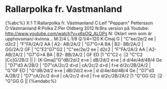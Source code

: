 # Rallarpolka fr. Vastmanland

{%abc%}
X:1
T:Rallarpolka fr. Västmanland
C:Leif "Pepparn" Pettersson
O:Västmanland
R:Polka
Z:Per Oldberg 2012
N:Bra version på Youtube: http://www.youtube.com/watch?v=x6sOQ_ALOPs
N: Oklart vem som är upphovsman/-kvinna...
M:2/4
L:1/8
Q:1/4=120
K:Cmaj
G | "C"ee/2e/2 ee | d2c2 | "F"FA/2A/2 AA | A2- AB/2A/2 | 
"G7"G>A BA | B2- BB/2A/2 | GG/2A/2 GF | "C"E2"G7"G2 | 
"C"ee/2e/2 ee | d2c2 | "F"FA/2A/2 AA | A2- AB/2A/2 |
"G7"G>A BA | B2- BB/2A/2 | GF ED |1 "C"C2 c :|2 "C"C2 [Cc]G/2B/2 ||
|: [K:Gmaj]"G"dB/2d/2 e>e | dB/2d/2 e>e | d d/4e/4d/4B/4 Ge | "D7"d3 A/2B/2 | 
"D7"cA/2c/2 d>d | cA/2c/2 d>d | f>e d/2c/2B/2A/2 | "G"GF ED | 
"G"dB/2d/2 e>e | dB/2d/2 e>e | d d/4e/4d/4B/4 Ge | "D7"d3 A/2B/2 | 
"D7"cA/2c/2 d>d | cA/2c/2 d>d | f>e d/2c/2B/2A/2 |1 "G"GG G2 :|2 "G"GG G ||
{%endabc%}

